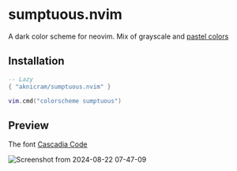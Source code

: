 # sumptuous.nvim

A dark color scheme for neovim.
Mix of grayscale and [pastel colors]([https://colorkit.co/color/d77991)

## Installation

```lua
-- Lazy
{ "aknicram/sumptuous.nvim" }
```

```lua
vim.cmd("colorscheme sumptuous")
```

## Preview

The font [Cascadia Code](https://github.com/microsoft/cascadia-code)


![Screenshot from 2024-08-22 07-47-09](https://github.com/user-attachments/assets/b480e4e3-c14e-4686-b50e-e59a9f35ea78)
